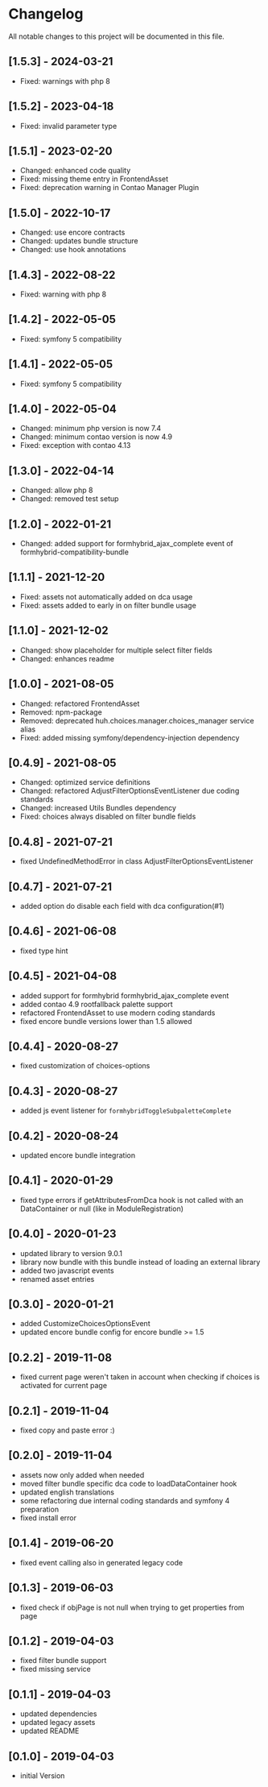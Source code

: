 # Changelog

All notable changes to this project will be documented in this file.

## [1.5.3] - 2024-03-21
- Fixed: warnings with php 8

## [1.5.2] - 2023-04-18
- Fixed: invalid parameter type

## [1.5.1] - 2023-02-20
- Changed: enhanced code quality
- Fixed: missing theme entry in FrontendAsset
- Fixed: deprecation warning in Contao Manager Plugin

## [1.5.0] - 2022-10-17
- Changed: use encore contracts
- Changed: updates bundle structure
- Changed: use hook annotations

## [1.4.3] - 2022-08-22
- Fixed: warning with php 8

## [1.4.2] - 2022-05-05
- Fixed: symfony 5 compatibility

## [1.4.1] - 2022-05-05
- Fixed: symfony 5 compatibility

## [1.4.0] - 2022-05-04
- Changed: minimum php version is now 7.4
- Changed: minimum contao version is now 4.9
- Fixed: exception with contao 4.13

## [1.3.0] - 2022-04-14
- Changed: allow php 8
- Changed: removed test setup

## [1.2.0] - 2022-01-21
- Changed: added support for formhybrid_ajax_complete event of formhybrid-compatibility-bundle

## [1.1.1] - 2021-12-20
- Fixed: assets not automatically added on dca usage
- Fixed: assets added to early in on filter bundle usage

## [1.1.0] - 2021-12-02
- Changed: show placeholder for multiple select filter fields
- Changed: enhances readme

## [1.0.0] - 2021-08-05
- Changed: refactored FrontendAsset
- Removed: npm-package
- Removed: deprecated huh.choices.manager.choices_manager service alias
- Fixed: added missing symfony/dependency-injection dependency

## [0.4.9] - 2021-08-05
- Changed: optimized service definitions
- Changed: refactored AdjustFilterOptionsEventListener due coding standards
- Changed: increased Utils Bundles dependency
- Fixed: choices always disabled on filter bundle fields

## [0.4.8] - 2021-07-21
- fixed UndefinedMethodError in class AdjustFilterOptionsEventListener

## [0.4.7] - 2021-07-21

- added option do disable each field with dca configuration(#1)

## [0.4.6] - 2021-06-08

- fixed type hint

## [0.4.5] - 2021-04-08

- added support for formhybrid formhybrid_ajax_complete event
- added contao 4.9 rootfallback palette support
- refactored FrontendAsset to use modern coding standards
- fixed encore bundle versions lower than 1.5 allowed

## [0.4.4] - 2020-08-27

- fixed customization of choices-options

## [0.4.3] - 2020-08-27

- added js event listener for `formhybridToggleSubpaletteComplete`

## [0.4.2] - 2020-08-24

- updated encore bundle integration

## [0.4.1] - 2020-01-29

- fixed type errors if getAttributesFromDca hook is not called with an DataContainer or null (like in
  ModuleRegistration)

## [0.4.0] - 2020-01-23

- updated library to version 9.0.1
- library now bundle with this bundle instead of loading an external library
- added two javascript events
- renamed asset entries

## [0.3.0] - 2020-01-21

- added CustomizeChoicesOptionsEvent
- updated encore bundle config for encore bundle >= 1.5

## [0.2.2] - 2019-11-08

- fixed current page weren't taken in account when checking if choices is activated for current page

## [0.2.1] - 2019-11-04

- fixed copy and paste error :)

## [0.2.0] - 2019-11-04

- assets now only added when needed
- moved filter bundle specific dca code to loadDataContainer hook
- updated english translations
- some refactoring due internal coding standards and symfony 4 preparation
- fixed install error

## [0.1.4] - 2019-06-20

- fixed event calling also in generated legacy code

## [0.1.3] - 2019-06-03

- fixed check if objPage is not null when trying to get properties from page

## [0.1.2] - 2019-04-03

- fixed filter bundle support
- fixed missing service

## [0.1.1] - 2019-04-03

- updated dependencies
- updated legacy assets
- updated README

## [0.1.0] - 2019-04-03

- initial Version
